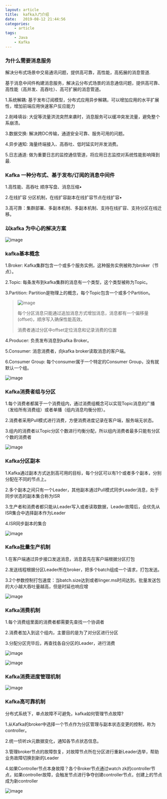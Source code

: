 ```yaml
---
layout: article
title:	kafka入门介绍
date:	2019-08-12 21:44:56
categories:
    - article
tags:
    - Java
    - Kafka
---
```


### 为什么需要消息服务

解决分布式场景中交易通讯问题，提供高可靠，高性能，高拓展的消息管道.

基于消息中间件构建消息服务，解决云分布式场景的消息通信问题，提供高可靠、高性能（高并发、高吞吐）、高可扩展的消息管道。

1.系统解耦: 基于发布订阅模型，分布式应用异步解耦，可以增加应用的水平扩展性，增加前端应用快速客户反应能力

2.削峰填谷: 大促等流量洪流突然来袭时，消息服务可以缓冲突发流量，避免整个系崩溃。

3.数据交换: 解决跨DC传输，通道安全可靠、服务可用的问题。

4.异步通知: 海量终端接入、高吞吐、低时延实时并发消费。

5.日志通道: 做为重要日志的监控通信管道，将应用日志监控对系统性能影响降到最.

### Kafka 一种分布式、基于发布/订阅的消息中间件

1.高性能、高吞吐 顺序写盘、消息压缩•

2.在线扩容 分区机制，在线扩容副本在线扩容节点在线扩容•

3.高可靠：集群部署、多副本机制、多副本机制、支持在线扩容、支持分区在线迁移。

### 以kafka 为中心的解决方案

![image](https://user-images.githubusercontent.com/29170657/62908725-0d7f9380-bdac-11e9-8141-d80feaad4ca0.png)

### kafka基本概念

1.Broker: Kafka集群包含一个或多个服务实例，这种服务实例被称为broker（节点）。

2.Topic: 每条发布到kafka集群的消息有一个类型，这个类型被称为Topic。

3.Partition: Partition是物理上的概念，每个Topic包含一个或多个Partition。

> ![image](https://user-images.githubusercontent.com/29170657/62872857-e8116c00-bd50-11e9-9cc2-c5d0f03c3d30.png)
>
>每个分区消息只能通过追加消息方式增加消息，消息都有一个偏移量(offset)，顺序写入确保性能高效。
>
>消费者通过分区中offset定位消息和记录消费的位置

4.Producer: 负责发布消息到kafka Broker。

5.Consumer: 消息消费者，向kafka broker读取消息的客户端。

6.Consumer Group: 每个consumer属于一个特定的Consumer Group，没有就默认一个组。

![image](https://user-images.githubusercontent.com/29170657/62871684-85b76c00-bd4e-11e9-8c43-1e1e81669b85.png)

### Kafka消费者组与分区

1.每个消费者都属于一个消费组内，通过消费组概念可以实现Topic消息的广播（发给所有消费组）或者单播（组内消息均衡分担）。

2.消费者采用Pull模式进行消费，方便消费进度记录在客户端，服务端无状态。

3.组内的消费者以Topic分区个数进行均衡分配，所以组内消费者最多只能有分区个数的消费者

![image](https://user-images.githubusercontent.com/29170657/62873092-59511f00-bd51-11e9-8afa-8b0bc09b6010.png)

### Kafka分区副本

1.Kafka通过副本方式达到高可用的目标，每个分区可以有1个或者多个副本，分别分配在不同的节点上。

2.多个副本之间只有一个Leader，其他副本通过Pull模式同步Leader消息，处于同步状态的副本集合称为ISR

3.生产者和消费者都只能从Leader写入或者读取数据，Leader故障后，会优先从ISR集合中选择副本作为Leader

4.ISR同步副本的集合

![image](https://user-images.githubusercontent.com/29170657/62873198-8bfb1780-bd51-11e9-8ad5-2ed550fbc1fb.png)

### Kafka批量生产机制

1.在客户端通过异步接口发送消息，消息首先在客户端根据分区打包

2.发送线程根据分区Leader所在broker，把多个batch组成一个请求，打包发送。

3.2个参数控制打包速度：当batch.size达到或者linger.ms时间达到。批量发送包的大小越大吞吐量越高，但是时延也响应增

![image](https://user-images.githubusercontent.com/29170657/62873342-d086b300-bd51-11e9-9544-5b34e6212a38.png)

### Kafka消费机制

1.每个消费组里面的消费者都需要先查找一个协调者

2.消费者加入到这个组内，主要目的是为了对分区进行分区

3.分配分区完毕后，再查找各自分区的Leader，进行消费

![image](https://user-images.githubusercontent.com/29170657/62873455-01ff7e80-bd52-11e9-8a57-286ebe5e2e95.png)

![image](https://user-images.githubusercontent.com/29170657/62873493-15aae500-bd52-11e9-9377-708004dffc75.png)


### Kafka消费进度管理机制

![image](https://user-images.githubusercontent.com/29170657/62874156-47707b80-bd53-11e9-9da3-bf2dabbf54b4.png)


### Kafka高可靠机制

分布式系统下，单点故障不可避免，kafka如何管理节点故障?

1.从Kafka的broker中选择一个节点作为分区管理与副本状态变更的控制，称为controller。

2.统一侦听zk元数据变化，通知各节点状态信息。

3.管理broker节点的故障恢复，对故障节点所在分区进行重新Leader选举，帮助业务故障切换到新的Leader

4.如果Controller节点本身故障？各个Broker节点通过watch zk的controller节点，如果controller故障，会触发节点进行争夺创建controller节点，创建上的节点成为新controller 

![image](https://user-images.githubusercontent.com/29170657/62874325-9dddba00-bd53-11e9-85ef-dfae867431a3.png)









